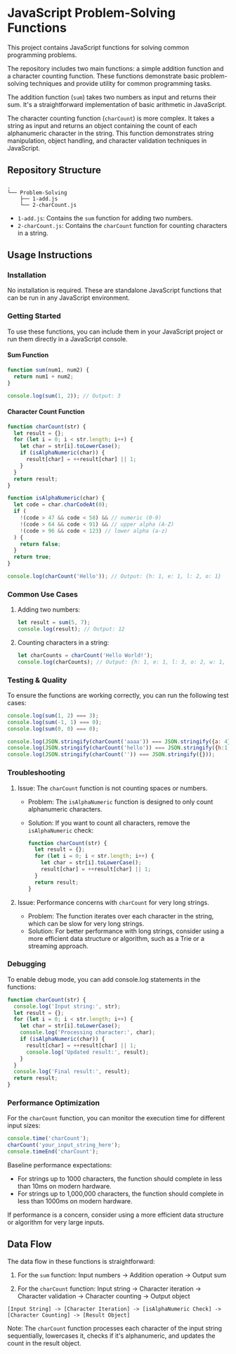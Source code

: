 # JavaScript Problem-Solving Functions

This project contains JavaScript functions for solving common programming problems.

The repository includes two main functions: a simple addition function and a character counting function. These functions demonstrate basic problem-solving techniques and provide utility for common programming tasks.

The addition function (`sum`) takes two numbers as input and returns their sum. It's a straightforward implementation of basic arithmetic in JavaScript.

The character counting function (`charCount`) is more complex. It takes a string as input and returns an object containing the count of each alphanumeric character in the string. This function demonstrates string manipulation, object handling, and character validation techniques in JavaScript.

## Repository Structure

```
.
└── Problem-Solving
    ├── 1-add.js
    └── 2-charCount.js
```

- `1-add.js`: Contains the `sum` function for adding two numbers.
- `2-charCount.js`: Contains the `charCount` function for counting characters in a string.

## Usage Instructions

### Installation

No installation is required. These are standalone JavaScript functions that can be run in any JavaScript environment.

### Getting Started

To use these functions, you can include them in your JavaScript project or run them directly in a JavaScript console.

#### Sum Function

```javascript
function sum(num1, num2) {
  return num1 + num2;
}

console.log(sum(1, 2)); // Output: 3
```

#### Character Count Function

```javascript
function charCount(str) {
  let result = {};
  for (let i = 0; i < str.length; i++) {
    let char = str[i].toLowerCase();
    if (isAlphaNumeric(char)) {
      result[char] = ++result[char] || 1;
    }
  }
  return result;
}

function isAlphaNumeric(char) {
  let code = char.charCodeAt(0);
  if (
    !(code > 47 && code < 58) && // numeric (0-9)
    !(code > 64 && code < 91) && // upper alpha (A-Z)
    !(code > 96 && code < 123) // lower alpha (a-z)
  ) {
    return false;
  }
  return true;
}

console.log(charCount('Hello')); // Output: {h: 1, e: 1, l: 2, o: 1}
```

### Common Use Cases

1. Adding two numbers:
   ```javascript
   let result = sum(5, 7);
   console.log(result); // Output: 12
   ```

2. Counting characters in a string:
   ```javascript
   let charCounts = charCount('Hello World!');
   console.log(charCounts); // Output: {h: 1, e: 1, l: 3, o: 2, w: 1, r: 1, d: 1}
   ```

### Testing & Quality

To ensure the functions are working correctly, you can run the following test cases:

```javascript
console.log(sum(1, 2) === 3);
console.log(sum(-1, 1) === 0);
console.log(sum(0, 0) === 0);

console.log(JSON.stringify(charCount('aaaa')) === JSON.stringify({a: 4}));
console.log(JSON.stringify(charCount('hello')) === JSON.stringify({h:1, e:1, l:2, o:1}));
console.log(JSON.stringify(charCount('')) === JSON.stringify({}));
```

### Troubleshooting

1. Issue: The `charCount` function is not counting spaces or numbers.
   - Problem: The `isAlphaNumeric` function is designed to only count alphanumeric characters.
   - Solution: If you want to count all characters, remove the `isAlphaNumeric` check:

     ```javascript
     function charCount(str) {
       let result = {};
       for (let i = 0; i < str.length; i++) {
         let char = str[i].toLowerCase();
         result[char] = ++result[char] || 1;
       }
       return result;
     }
     ```

2. Issue: Performance concerns with `charCount` for very long strings.
   - Problem: The function iterates over each character in the string, which can be slow for very long strings.
   - Solution: For better performance with long strings, consider using a more efficient data structure or algorithm, such as a Trie or a streaming approach.

### Debugging

To enable debug mode, you can add console.log statements in the functions:

```javascript
function charCount(str) {
  console.log('Input string:', str);
  let result = {};
  for (let i = 0; i < str.length; i++) {
    let char = str[i].toLowerCase();
    console.log('Processing character:', char);
    if (isAlphaNumeric(char)) {
      result[char] = ++result[char] || 1;
      console.log('Updated result:', result);
    }
  }
  console.log('Final result:', result);
  return result;
}
```

### Performance Optimization

For the `charCount` function, you can monitor the execution time for different input sizes:

```javascript
console.time('charCount');
charCount('your_input_string_here');
console.timeEnd('charCount');
```

Baseline performance expectations:
- For strings up to 1000 characters, the function should complete in less than 10ms on modern hardware.
- For strings up to 1,000,000 characters, the function should complete in less than 1000ms on modern hardware.

If performance is a concern, consider using a more efficient data structure or algorithm for very large inputs.

## Data Flow

The data flow in these functions is straightforward:

1. For the `sum` function:
   Input numbers -> Addition operation -> Output sum

2. For the `charCount` function:
   Input string -> Character iteration -> Character validation -> Character counting -> Output object

```
[Input String] -> [Character Iteration] -> [isAlphaNumeric Check] -> [Character Counting] -> [Result Object]
```

Note: The `charCount` function processes each character of the input string sequentially, lowercases it, checks if it's alphanumeric, and updates the count in the result object.
